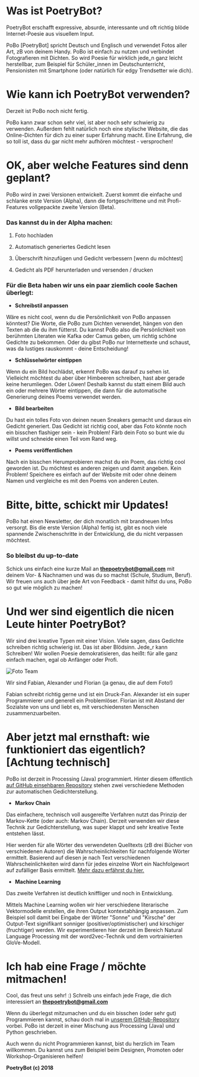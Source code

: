 # Was ist PoetryBot?

PoetryBot erschafft expressive, absurde, interessante und oft richtig blöde Internet-Poesie aus visuellem Input.

PoBo [PoetryBot] spricht Deutsch und Englisch und verwendet Fotos aller Art, zB von deinem Handy. PoBo ist einfach zu nutzen und verbindet Fotografieren mit Dichten. So wird Poesie für wirklich jede_n ganz leicht herstellbar, zum Beispiel für Schüler_innen im Deutschunterricht, Pensionisten mit Smartphone (oder natürlich für edgy Trendsetter wie dich).

# Wie kann ich PoetryBot verwenden?

Derzeit ist PoBo noch nicht fertig.

PoBo kann zwar schon sehr viel, ist aber noch sehr schwierig zu verwenden. Außerdem fehlt natürlich noch eine stylische Website, die das Online-Dichten für dich zu einer super Erfahrung macht. Eine Erfahrung, die so toll ist, dass du gar nicht mehr aufhören möchtest - versprochen!

# OK, aber welche Features sind denn geplant?

PoBo wird in zwei Versionen entwickelt. Zuerst kommt die einfache und schlanke erste Version (Alpha), dann die fortgeschrittene und mit Profi-Features vollgepackte zweite Version (Beta).

### Das kannst du in der Alpha machen:

1) Foto hochladen

2) Automatisch generiertes Gedicht lesen

3) Überschrift hinzufügen und Gedicht verbessern [wenn du möchtest]

4) Gedicht als PDF herunterladen und versenden / drucken

### Für die Beta haben wir uns ein paar ziemlich coole Sachen überlegt:

* **Schreibstil anpassen**

Wäre es nicht cool, wenn du die Persönlichkeit von PoBo anpassen könntest? Die Worte, die PoBo zum Dichten verwendet, hängen von den Texten ab die du ihm fütterst. Du kannst PoBo also die Persönlichkeit von berühmten Literaten wie Kafka oder Camus geben, um richtig schöne Gedichte zu bekommen. Oder du gibst PoBo nur Internettexte und schaust, was da lustiges rauskommt - deine Entscheidung!

* **Schlüsselwörter eintippen**

Wenn du ein Bild hochlädst, erkennt PoBo was darauf zu sehen ist. Vielleicht möchtest du aber über Himbeeren schreiben, hast aber gerade keine herumliegen. Oder Löwen! Deshalb kannst du statt einem Bild auch ein oder mehrere Wörter eintippen, die dann für die automatische Generierung deines Poems verwendet werden.

* **Bild bearbeiten**

Du hast ein tolles Foto von deinen neuen Sneakers gemacht und daraus ein Gedicht generiert. Das Gedicht ist richtig cool, aber das Foto könnte noch ein bisschen flashiger sein - kein Problem! Färb dein Foto so bunt wie du willst und schneide einen Teil vom Rand weg.

* **Poems veröffentlichen**

Nach ein bisschen Herumprobieren machst du ein Poem, das richtig cool geworden ist. Du möchtest es anderen zeigen und damit angeben. Kein Problem! Speichere es einfach auf der Website mit oder ohne deinem Namen und vergleiche es mit den Poems von anderen Leuten.

# Bitte, bitte, schickt mir Updates!

PoBo hat einen Newsletter, der dich monatlich mit brandneuen Infos versorgt. Bis die erste Version (Alpha) fertig ist, gibt es noch viele spannende Zwischenschritte in der Entwicklung, die du nicht verpassen möchtest.

### So bleibst du up-to-date

Schick uns einfach eine kurze Mail an **thepoetrybot@gmail.com** mit deinem Vor- & Nachnamen und was du so machst (Schule, Studium, Beruf). Wir freuen uns auch über jede Art von Feedback - damit hilfst du uns, PoBo so gut wie möglich zu machen!

# Und wer sind eigentlich die nicen Leute hinter PoetryBot?

Wir sind drei kreative Typen mit einer Vision. Viele sagen, dass Gedichte schreiben richtig schwierig ist. Das ist aber Blödsinn. Jede_r kann Schreiben!  Wir wollen Poesie demokratisieren, das heißt: für alle ganz einfach machen, egal ob Anfänger oder Profi.

![Foto Team]()

Wir sind Fabian, Alexander und Florian (ja genau, die auf dem Foto!)

Fabian schreibt richtig gerne und ist ein Druck-Fan. Alexander ist ein super Programmierer und generell ein Problemlöser. Florian ist mit Abstand der Sozialste von uns und liebt es, mit verschiedensten Menschen zusammenzuarbeiten.

# Aber jetzt mal ernsthaft: wie funktioniert das eigentlich? [Achtung technisch]

PoBo ist derzeit in Processing (Java) programmiert. Hinter diesem öffentlich [auf GitHub einsehbaren Repository](https://github.com/axr95/PoetryBot/) stehen zwei verschiedene Methoden zur automatischen Gedichterstellung.

* **Markov Chain**

Das einfachere, technisch voll ausgereifte Verfahren nutzt das Prinzip der Markov-Kette (oder auch: Markov Chain). Derzeit verwenden wir diese Technik zur Gedichterstellung, was super klappt und sehr kreative Texte entstehen lässt.

Hier werden für alle Wörter des verwendeten Quelltexts (zB drei Bücher von verschiedenen Autoren) die Wahrscheinlichkeiten für nachfolgende Wörter ermittelt. Basierend auf diesen je nach Text verschiedenen Wahrscheinlichkeiten wird dann für jedes einzelne Wort ein Nachfolgewort auf zufälliger Basis ermittelt. [Mehr dazu erfährst du hier.](https://fabiandietrich.com/poetrybot/)

* **Machine Learning**

Das zweite Verfahren ist deutlich kniffliger und noch in Entwicklung.

Mittels Machine Learning wollen wir hier verschiedene literarische Vektormodelle erstellen, die ihren Output kontextabhängig anpassen. Zum Beispiel soll damit bei Eingabe der Wörter "Sonne" und "Kirsche" der Output-Text signifikant sonniger (positiver/optimistischer) und kirschiger (fruchtiger) werden. Wir experimentieren hier derzeit im Bereich Natural Language Processing mit der word2vec-Technik und dem vortrainierten GloVe-Modell.

# Ich hab eine Frage / möchte mitmachen!

Cool, das freut uns sehr! :) Schreib uns einfach jede Frage, die dich interessiert an **thepoetrybot@gmail.com**

Wenn du überlegst mitzumachen und du ein bisschen (oder sehr gut) Programmieren kannst, schau doch mal in [unserem GitHub-Repository](https://github.com/axr95/PoetryBot/) vorbei. PoBo ist derzeit in einer Mischung aus Processing (Java) und Python geschrieben.

Auch wenn du nicht Programmieren kannst, bist du herzlich im Team willkommen. Du kannst uns zum Beispiel beim Designen, Promoten oder Workshop-Organisieren helfen!


**PoetryBot (c) 2018**
